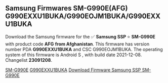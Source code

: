 <h2>Samsung Firmwares SM-G990E(AFG) G990EXXU1BUKA/G990EOJM1BUKA/G990EXXU1BUKA</h2>
Download the Samsung firmware for the ✅ <strong>Samsung SSP </strong> ⭐ <strong>SM-G990E</strong> with product code <strong>AFG</strong> <strong> from Afghanistan</strong>. This firmware has version number PDA <strong>G990EXXU1BUKA</strong> and CSC G990EOJM1BUKA. The operating system of this firmware is Android S , with build date 2021-12-08. Changelist <strong>23091208</strong>.


[SM-G990E](https://samfirm.shop/samsung/model/SM-G990E)
[G990EXXU1BUKA](https://samfirm.shop/samsung/pda/G990EXXU1BUKA)
[Download Firmware Samsung SSP SM-G990E](https://samfirm.shop/samsung/firmware/481195)
